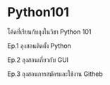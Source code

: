 # Python101
โค้ดที่เรียนกับลุงในวิชา Python 101


Ep.1 ลุงสอนติดตั้ง Python

Ep.2 ลุงสอนเกี่ยวกับ GUI

Ep.3 ลุงสอนการสมัครและใช้งาน Githeb
